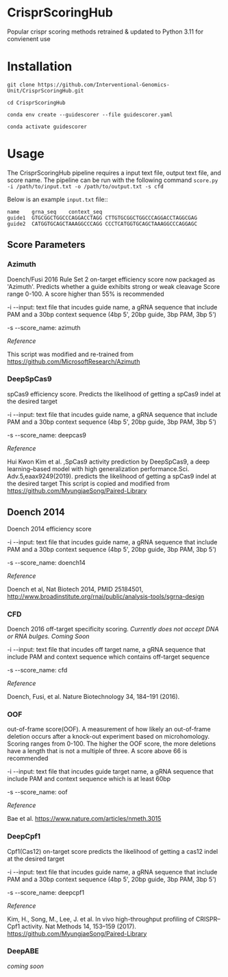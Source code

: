 # CrisprScoringHub

Popular crispr scoring methods retrained & updated to Python 3.11 for convienent use

# Installation

```
git clone https://github.com/Interventional-Genomics-Unit/CrisprScoringHub.git

cd CrisprScoringHub

conda env create --guidescorer --file guidescorer.yaml

conda activate guidescorer

```

# Usage

The CrisprScoringHub pipeline requires a input text file, output text file, and score name. The pipeline can be run with the following command ``score.py -i /path/to/input.txt -o /path/to/output.txt -s cfd``

Below is an example ``input.txt`` file::

    name	grna_seq	context_seq
    guide1	GTGCGGCTGGCCCAGGACCTAGG	CTTGTGCGGCTGGCCCAGGACCTAGGCGAG
    guide2  CATGGTGCAGCTAAAGGCCCAGG	CCCTCATGGTGCAGCTAAAGGCCCAGGAGC


## Score Parameters

### Azimuth

Doench/Fusi 2016 Rule Set 2 on-target efficiency score now packaged as 'Azimuth'. Predicts whether a guide exhibits strong or weak cleavage
Score range 0-100. A score higher than 55% is recommended

-i --input: text file that incudes guide name, a gRNA sequence that include PAM and a 30bp context sequence (4bp 5', 20bp guide, 3bp PAM, 3bp 5')

-s --score_name: azimuth

*Reference*

This script was modified and re-trained from https://github.com/MicrosoftResearch/Azimuth

### DeepSpCas9

spCas9 efficiency score. Predicts the likelihood of getting a spCas9 indel at the desired target

-i --input: text file that incudes guide name, a gRNA sequence that include PAM and a 30bp context sequence (4bp 5', 20bp guide, 3bp PAM, 3bp 5')

-s --score_name: deepcas9

*Reference*

Hui Kwon Kim et al. ,SpCas9 activity prediction by DeepSpCas9,
a deep learning–based model with high generalization performance.Sci. Adv.5,eaax9249(2019).
predicts the likelihood of getting a spCas9 indel at the desired target
This script is copied and modified from https://github.com/MyungjaeSong/Paired-Library

## Doench 2014

Doench 2014 efficiency score

-i --input: text file that incudes guide name, a gRNA sequence that include PAM and a 30bp context sequence (4bp 5', 20bp guide, 3bp PAM, 3bp 5')

-s --score_name: doench14

*Reference*

Doench et al, Nat Biotech 2014, PMID 25184501, http://www.broadinstitute.org/rnai/public/analysis-tools/sgrna-design

### CFD

Doench 2016 off-target specificity scoring. *Currently does not accept DNA or RNA bulges. Coming Soon*

-i --input: text file that incudes off target name, a gRNA sequence that include PAM and context sequence which contains off-target sequence

-s --score_name: cfd

*Reference*

Doench, Fusi, et al.  Nature Biotechnology 34, 184–191 (2016).


### OOF

out-of-frame score(OOF). A measurement of how likely an out-of-frame deletion occurs after a knock-out experiment based on microhomology.
Scoring ranges from 0-100. The higher the OOF score, the more deletions have a length that is not a multiple of three. A score above 66 is recommended

-i --input: text file that incudes guide target name, a gRNA sequence that include PAM and context sequence which is at least 60bp

-s --score_name: oof

*Reference*

Bae et al. https://www.nature.com/articles/nmeth.3015

### DeepCpf1

Cpf1(Cas12) on-target score predicts the likelihood of getting a cas12 indel at the desired target

-i --input: text file that incudes guide name, a gRNA sequence that include PAM and a 30bp context sequence (4bp 5', 20bp guide, 3bp PAM, 3bp 5')

-s --score_name: deepcpf1

*Reference*

Kim, H., Song, M., Lee, J. et al. In vivo high-throughput profiling of CRISPR–Cpf1 activity. Nat Methods 14, 153–159 (2017). 
https://github.com/MyungjaeSong/Paired-Library


### DeepABE

*coming soon*




